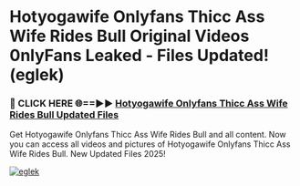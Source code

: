 # Hotyogawife Onlyfans Thicc Ass Wife Rides Bull Original Videos 0nlyFans Leaked - Files Updated! (eglek)

<h3>🔴 CLICK HERE 🌐==►► <a href="https://tinyurl.com/x26r9saj" rel="nofollow">Hotyogawife Onlyfans Thicc Ass Wife Rides Bull Updated Files</a></h3>

Get Hotyogawife Onlyfans Thicc Ass Wife Rides Bull and all content. Now you can access all videos and pictures of Hotyogawife Onlyfans Thicc Ass Wife Rides Bull. New Updated Files 2025!

[![eglek](https://i.imgur.com/LkgZPqh.gif)](https://tinyurl.com/x26r9saj)
